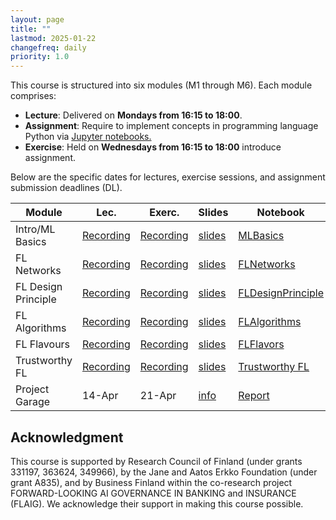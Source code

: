```yaml
---
layout: page
title: ""
lastmod: 2025-01-22
changefreq: daily
priority: 1.0
---
```


This course is structured into six modules (M1 through M6). Each module comprises:

- **Lecture**: Delivered on **Mondays from 16:15 to 18:00**.
- **Assignment**: Require to implement concepts in programming language Python via <a href="https://jupyter.org/"> Jupyter notebooks. </a> 
- **Exercise**: Held on **Wednesdays from 16:15 to 18:00** introduce assignment.

Below are the specific dates for lectures, exercise sessions, and assignment submission deadlines (DL).

<table class="custom-table">
  <thead>
    <tr>
      <th>Module</th>
      <th>Lec.</th>
      <th>Exerc.</th>
      <th>Slides</th>
      <th>Notebook</th>
      <th>FLBook</th>
      <th>DL</th>
    </tr>
  </thead>
  <tbody>
    <tr>
      <td>Intro/ML Basics</td>
      <td><a href="https://aalto.cloud.panopto.eu/Panopto/Pages/Viewer.aspx?id=ca801b6e-01fe-4fda-805f-b2a2008a289c"> Recording </a></td>
      <td><a href="https://aalto.cloud.panopto.eu/Panopto/Pages/Viewer.aspx?id=c2dd699a-aff3-4d72-879f-b2a200c5bc80"> Recording </a></td>
      <td><a href="{{ site.baseurl }}/slides/Lec_Introduction.pdf">slides</a></td>
     <td><a href="https://github.com/FederatedLearningAalto/FederatedLearningAalto.github.io/tree/master/assignments/Assignment1">MLBasics</a></td>
      <td><a href="https://github.com/alexjungaalto/FederatedLearning/blob/main/material/FLBook.pdf">Ch. 1,2,4</a></td>
      <td><a href="https://github.com/FederatedLearningAalto/FederatedLearningAalto.github.io/tree/master/assignments/Assignment1">Ref.Sol.</a></td>
    </tr>
    <tr>
      <td>FL Networks</td>
      <td><a href="https://aalto.cloud.panopto.eu/Panopto/Pages/Viewer.aspx?id=29884b6d-6540-4ebe-884d-b2a200ed6e9c"> Recording </a></td>
      <td><a href="https://aalto.cloud.panopto.eu/Panopto/Pages/Viewer.aspx?id=df686b78-2526-4c40-9a2a-b2a200f22708"> Recording </a>  </td>
      <td><a href="{{ site.baseurl }}/slides/Lec_FLNetworks.pdf">slides</a></td>
      <td><a href="https://github.com/FederatedLearningAalto/FederatedLearningAalto.github.io/tree/master/assignments/Assignment2">FLNetworks</a></td>
      <td><a href="https://github.com/alexjungaalto/FederatedLearning/blob/main/material/FLBook.pdf">Ch. 3,7</a></td>
      <td><a href="https://github.com/FederatedLearningAalto/FederatedLearningAalto.github.io/tree/master/assignments/Assignment2">Ref.Sol.</a></td>
    </tr>
    <tr>
      <td>FL Design Principle</td>
      <td><a href="https://aalto.cloud.panopto.eu/Panopto/Pages/Viewer.aspx?id=5a7927b4-0d86-48d2-81f4-b2a200f42286"> Recording </a></td>
      <td> <a href="https://aalto.cloud.panopto.eu/Panopto/Pages/Viewer.aspx?id=54a14b97-2a17-4e36-a6ea-b2a200fb8645"> Recording </a> </td>
      <td><a href="{{ site.baseurl }}/slides/Lec_FLDesignPrinciple.pdf">slides</a></td>
      <td><a href="https://github.com/FederatedLearningAalto/FederatedLearningAalto.github.io/tree/master/assignments/Assignment3">FLDesignPrinciple</a></td>
      <td><a href="https://github.com/alexjungaalto/FederatedLearning/blob/main/material/FLBook.pdf">Ch. 4</a></td>
      <td><a href=https://github.com/FederatedLearningAalto/FederatedLearningAalto.github.io/tree/master/assignments/Assignment3">Ref.Sol.</a></td>
    </tr>
    <tr>
      <td>FL Algorithms</td>
      <td> <a href="https://aalto.cloud.panopto.eu/Panopto/Pages/Viewer.aspx?id=9111b392-f30b-48c9-9de7-b2a301314a48">  Recording </a> </td>
      <td> <a href="https://aalto.cloud.panopto.eu/Panopto/Pages/Viewer.aspx?id=d239feb9-bb00-4c81-a854-b2a60076abe1"> Recording </a> </td>
      <td> <a href="{{ site.baseurl }}/slides/Lec_FLAlgorithms.pdf">slides</a></td>
      <td> <a href=https://github.com/FederatedLearningAalto/FederatedLearningAalto.github.io/tree/master/assignments/Assignment4>FLAlgorithms</a></td>
      <td> <a href="https://github.com/alexjungaalto/FederatedLearning/blob/main/material/FLBook.pdf">Ch. 5</a></td>
      <td> <a href=https://github.com/FederatedLearningAalto/FederatedLearningAalto.github.io/tree/master/assignments/Assignment4>Ref.Sol.</a></td>
    </tr>
    <tr>
      <td>FL Flavours</td>
       <td> <a href="https://aalto.cloud.panopto.eu/Panopto/Pages/Viewer.aspx?id=bbb6434b-4a0e-405f-afef-b2aa012b956d"> Recording </a>  </td>
        <td>  <a href="https://aalto.cloud.panopto.eu/Panopto/Pages/Viewer.aspx?id=5f16eea8-10cf-48c6-aa0c-b2ae012e7b0d"> Recording </a> </td>
	<td><a href="{{ site.baseurl }}/slides/Lec_FLFlavours.pdf">slides</a></td>
      <td><a href="https://github.com/FederatedLearningAalto/FederatedLearningAalto.github.io/tree/master/assignments">FLFlavors</a></td>
         <td><a href="https://github.com/alexjungaalto/FederatedLearning/blob/main/material/FLBook.pdf">Ch. 6</a></td>
      <td><a href="https://jupyter.cs.aalto.fi/hub/spawn">14-Apr</a></td>
    </tr>
    <tr>
    <td>Trustworthy FL</td>
      <td><a href="https://aalto.cloud.panopto.eu/Panopto/Pages/Viewer.aspx?id=74f7d54f-1aa6-4a1b-8d4b-b2b10127fc4d"> Recording </a>  </td>
      <td>   <a href="https://aalto.cloud.panopto.eu/Panopto/Pages/Viewer.aspx?id=5b80718e-cd72-4963-835f-b2b30081eac5">  Recording </a></td>
	<td><a href="{{ site.baseurl }}/slides/Lec_TrustworthyFL.pdf">slides</a></td>
      <td><a href="https://github.com/FederatedLearningAalto/FederatedLearningAalto.github.io/tree/master/assignments">Trustworthy FL</a></td>
      <td><a href="https://github.com/alexjungaalto/FederatedLearning/blob/main/material/FLBook.pdf">Ch. 8,9,10</a></td>
      <td><a href="https://jupyter.cs.aalto.fi/hub/spawn">14-Apr</a></td>
    </tr>
      <tr>
      <td>Project Garage</td>
      <td>14-Apr</td>
      <td>21-Apr</td>
       <td><a href="https://youtu.be/RoKcVYKKxHU">info</a></td>
      <td><a href="https://github.com/FederatedLearningAalto/FederatedLearningAalto.github.io/blob/master/project/ReportTemplate_25.pdf">Report</a></td>
      <td><a href="https://github.com/FederatedLearningAalto/FederatedLearningAalto.github.io/blob/master/project/ReviewSheet.pdf">Review</a></td>
      <td><a href="https://edas.info/login.php?rurl=aHR0cHM6Ly9lZGFzLmluZm8v">30-Apr</a></td>
    </tr>
  </tbody>
</table>

## Acknowledgment

This course is supported by Research Council of Finland (under grants 331197, 363624, 349966), 
by the Jane and Aatos Erkko Foundation (under grant A835), and by Business Finland within the 
co-research project FORWARD-LOOKING AI GOVERNANCE IN BANKING and INSURANCE (FLAIG). 
We acknowledge their support in making this course possible.